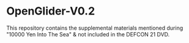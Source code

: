 OpenGlider-V0.2
===============

This repository contains the supplemental materials mentioned during "10000 Yen Into The Sea" &amp; not included in the DEFCON 21 DVD.
